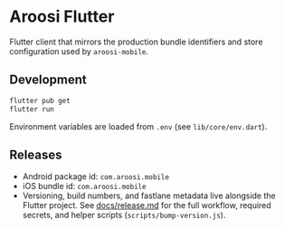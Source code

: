 # Aroosi Flutter

Flutter client that mirrors the production bundle identifiers and store
configuration used by `aroosi-mobile`.

## Development

```bash
flutter pub get
flutter run
```

Environment variables are loaded from `.env` (see `lib/core/env.dart`).

## Releases

- Android package id: `com.aroosi.mobile`
- iOS bundle id: `com.aroosi.mobile`
- Versioning, build numbers, and fastlane metadata live alongside the Flutter
  project. See [docs/release.md](docs/release.md) for the full workflow, required
  secrets, and helper scripts (`scripts/bump-version.js`).
